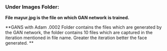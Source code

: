 
### Under Images Folder:
  
  **File mayur.jpg is the file on which GAN network is trained.**
  
  **GANS with Adam .0002 Folder contains the files which are generated by the GAN network, the folder contains 10 files which are captured in the iteration mentioned in file name. Greater the iteration better the face generated. ** 
  
